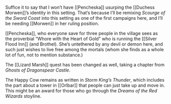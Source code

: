 
Suffice it to say that I won’t have [[Pencheska]] usurping the [[Duchess Morwen]]’s identity in this setting. That’s because I’ll be remixing *Scourge of the Sword Coast* into this setting as one of the first campaigns here, and I’ll be needing [[Morwen]] in her ruling position.

[[Pencheska]], who everyone save for three people in the village sees as the proverbial “Whore with the Heart of Gold” who is running the [[Silver Flood Inn]] (and Brothel). She’s untethered by any devil or demon here, and such just wishes to live free among the mortals (whom she finds as a whole lot of fun, not to mention substance.)

The [[Lizard Marsh]]  quest has been changed as well, taking a chapter from *Ghosts of Dragonspear Castle*.

The Happy Cow remains as written in *Storm King’s Thunder*, which includes the part about a tower in [[Orlbar]] that people can just take up and move in. This might be an award for those who go through the *Dreams of the Red Wizards* stoyline.

